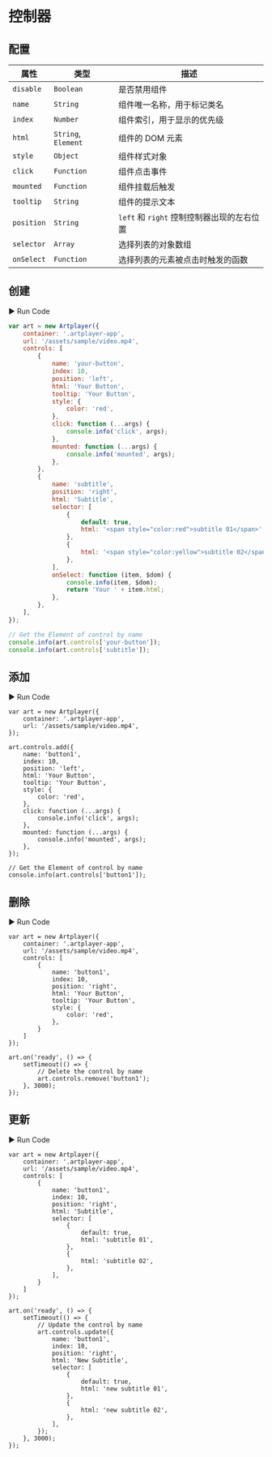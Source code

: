 # 控制器

## 配置

| 属性       | 类型                | 描述                                       |
| ---------- | ------------------- | ------------------------------------------ |
| `disable`  | `Boolean`           | 是否禁用组件                               |
| `name`     | `String`            | 组件唯一名称，用于标记类名                 |
| `index`    | `Number`            | 组件索引，用于显示的优先级                 |
| `html`     | `String`, `Element` | 组件的 DOM 元素                            |
| `style`    | `Object`            | 组件样式对象                               |
| `click`    | `Function`          | 组件点击事件                               |
| `mounted`  | `Function`          | 组件挂载后触发                             |
| `tooltip`  | `String`            | 组件的提示文本                             |
| `position` | `String`            | `left` 和 `right` 控制控制器出现的左右位置 |
| `selector` | `Array`             | 选择列表的对象数组                         |
| `onSelect` | `Function`          | 选择列表的元素被点击时触发的函数           |

## 创建

<div className="run-code">▶ Run Code</div>

```js
var art = new Artplayer({
    container: '.artplayer-app',
    url: '/assets/sample/video.mp4',
    controls: [
        {
            name: 'your-button',
            index: 10,
            position: 'left',
            html: 'Your Button',
            tooltip: 'Your Button',
            style: {
                color: 'red',
            },
            click: function (...args) {
                console.info('click', args);
            },
            mounted: function (...args) {
                console.info('mounted', args);
            },
        },
        {
            name: 'subtitle',
            position: 'right',
            html: 'Subtitle',
            selector: [
                {
                    default: true,
                    html: '<span style="color:red">subtitle 01</span>',
                },
                {
                    html: '<span style="color:yellow">subtitle 02</span>',
                },
            ],
            onSelect: function (item, $dom) {
                console.info(item, $dom);
                return 'Your ' + item.html;
            },
        },
    ],
});

// Get the Element of control by name
console.info(art.controls['your-button']);
console.info(art.controls['subtitle']);
```

## 添加

<div className="run-code">▶ Run Code</div>

```js{6-21}
var art = new Artplayer({
    container: '.artplayer-app',
    url: '/assets/sample/video.mp4',
});

art.controls.add({
    name: 'button1',
    index: 10,
    position: 'left',
    html: 'Your Button',
    tooltip: 'Your Button',
    style: {
        color: 'red',
    },
    click: function (...args) {
        console.info('click', args);
    },
    mounted: function (...args) {
        console.info('mounted', args);
    },
});

// Get the Element of control by name
console.info(art.controls['button1']);
```

## 删除

<div className="run-code">▶ Run Code</div>

```js{21}
var art = new Artplayer({
    container: '.artplayer-app',
    url: '/assets/sample/video.mp4',
    controls: [
        {
            name: 'button1',
            index: 10,
            position: 'right',
            html: 'Your Button',
            tooltip: 'Your Button',
            style: {
                color: 'red',
            },
        }
    ]
});

art.on('ready', () => {
    setTimeout(() => {
        // Delete the control by name
        art.controls.remove('button1');
    }, 3000);
});
```

## 更新

<div className="run-code">▶ Run Code</div>

```js{26-40}
var art = new Artplayer({
    container: '.artplayer-app',
    url: '/assets/sample/video.mp4',
    controls: [
        {
            name: 'button1',
            index: 10,
            position: 'right',
            html: 'Subtitle',
            selector: [
                {
                    default: true,
                    html: 'subtitle 01',
                },
                {
                    html: 'subtitle 02',
                },
            ],
        }
    ]
});

art.on('ready', () => {
    setTimeout(() => {
        // Update the control by name
        art.controls.update({
            name: 'button1',
            index: 10,
            position: 'right',
            html: 'New Subtitle',
            selector: [
                {
                    default: true,
                    html: 'new subtitle 01',
                },
                {
                    html: 'new subtitle 02',
                },
            ],
        });
    }, 3000);
});
```